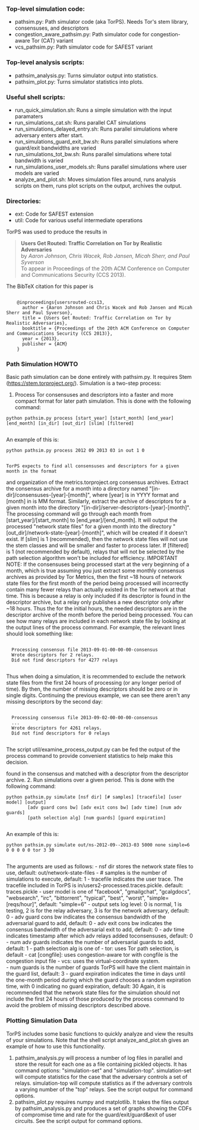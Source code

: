 ### Top-level simulation code:
- pathsim.py: Path simulator code (aka TorPS). Needs Tor's stem library, consensuses, and descriptors
- congestion_aware_pathsim.py: Path simulator code for congestion-aware Tor (CAT) variant
- vcs_pathsim.py: Path simulator code for SAFEST variant

### Top-level analysis scripts:
- pathsim_analysis.py: Turns simulator output into statistics.
- pathsim_plot.py: Turns simulator statistics into plots.

### Useful shell scripts:
- run_quick_simulation.sh: Runs a simple simulation with the input paramaters
- run_simulations_cat.sh: Runs parallel CAT simulations
- run_simulations_delayed_entry.sh: Runs parallel simulations where adversary enters after start.
- run_simulations_guard_exit_bw.sh: Runs parallel simulations where guard/exit bandwidths are varied
- run_simulations_tot_bw.sh: Runs parallel simulations where total bandwidth is varied
- run_simulations_user_models.sh: Runs parallel simulations where user models are varied
- analyze_and_plot.sh: Moves simulation files around, runs analysis scripts on them, runs plot scripts on the output, archives the output.

### Directories:
- ext: Code for SAFEST extension
- util: Code for various useful intermediate operations

TorPS was used to produce the results in
> **Users Get Routed: Traffic Correlation on Tor by Realistic Adversaries**  
> by _Aaron Johnson, Chris Wacek, Rob Jansen, Micah Sherr, and Paul Syverson_  
> To appear in Proceedings of the 20th ACM Conference on Computer and Communications Security (CCS 2013).  

The BibTeX citation for this paper is
<pre><code>
    @inproceedings{usersrouted-ccs13,
      author = {Aaron Johnson and Chris Wacek and Rob Jansen and Micah Sherr and Paul Syverson},
      title = {Users Get Routed: Traffic Correlation on Tor by Realistic Adversaries},
      booktitle = {Proceedings of the 20th ACM Conference on Computer and Communications Security (CCS 2013)},
      year = {2013},
      publisher = {ACM}
    }
</pre></code>

### Path Simulation HOWTO
Basic path simulation can be done entirely with pathsim.py. It requires Stem
(https://stem.torproject.org/). Simulation is a two-step process:
  1. Process Tor consensuses and descriptors into a faster and more compact format for
  later path simulation. This is done with the following command:
  <pre><code>python pathsim.py process [start_year] [start_month] [end_year] [end_month] [in_dir] [out_dir] [slim] [filtered]
  </pre></code>
  An example of this is:
  <pre><code>python pathsim.py process 2012 09 2013 03 in out 1 0
  </pre></code>
    TorPS expects to find all consensuses and descriptors for a given month in the format
  and organization of the metrics.torproject.org consensus archives. Extract the
  consensus archive for a month into a directory named
  "[in-dir]/consensuses-[year]-[month]", where [year] is in YYYY format and [month]
  in is MM format. Similarly, extract the archive of descriptors for a given month into
  the directory "[in-dir]/server-descriptors-[year]-[month]".
    The processing command will go through each month from [start_year]/[start_month] to
  [end_year]/[end_month]. It will output the processed "network state files" for
  a given month into the directory "[out_dir]/network-state-[year]-[month]", which will
  be created if it doesn't exist.
    If [slim] is 1 (recommended), then the network state files will not use the stem
  classes and will be smaller and faster to process later. If [filtered] is 1 (not
  recommended by default), relays that will not be selected by the path selection
  algorithm won't be included for efficiency.
    IMPORTANT NOTE: If the consensuses being processed start at the very beginning of a
  month, which is true assuming you just extract some monthly consensus archives as
  provided by Tor Metrics, then the first ~18 hours of network state files for the first
  month of the period being processed will incorrectly contain many fewer relays than
  actually existed in the Tor network at that time. This is
  because a relay is only included if its descriptor is found in the descriptor archive,
  but a relay only publishes a new descriptor only after ~18 hours. Thus the for the
  initial hours, the needed descriptors are in the descriptor archive of the month before
  the period being processed. You can see how many relays are included in each network
  state file by looking at the output lines of the process command. For example, the
  relevant lines should look something like:
  <pre><code>
  Processing consensus file 2013-09-01-00-00-00-consensus
  Wrote descriptors for 2 relays.
  Did not find descriptors for 4277 relays
  </pre></code>
  Thus when doing a simulation, it is recommended to exclude the network state files from
  the first 24 hours of processing (or any longer period of time). By then, the number
  of missing descriptors should be zero or in single digits. Continuing the previous
  example, we can see there aren't any missing descriptors by the second day:
  <pre><code>
  Processing consensus file 2013-09-02-00-00-00-consensus
  ...
  Wrote descriptors for 4261 relays.
  Did not find descriptors for 0 relays
  </pre></code>
  The script util/examine_process_output.py can be fed the output of the process command
  to provide convenient statistics to help make this decision.

  found in the consensus and matched with a descriptor from the descriptor archive.
  2. Run simulations over a given period. This is done with the following command:
  <pre><code>python pathsim.py simulate [nsf dir] [# samples] [tracefile] [user model] [output]
        [adv guard cons bw] [adv exit cons bw] [adv time] [num adv guards]
        [path selection alg] [num guards] [guard expiration]       
  </pre></code>
  An example of this is:
  <pre><code>python pathsim.py simulate out/ns-2012-09--2013-03 5000 none simple=6 0 0 0 0 0 tor 3 30
  </pre></code>
  The arguments are used as follows:
	- nsf dir stores the network state files to use, default: out/network-state-files
	- # samples is the number of simulations to execute, default: 1
	- tracefile indicates the user trace. The tracefile included in TorPS is in/users2-processed.traces.pickle. default: traces.pickle
	- user model is one of "facebook", "gmailgchat", "gcalgdocs", "websearch", "irc",
	  "bittorrent", "typical", "best", "worst", "simple=[reqs/hour]", default: "simple=6"
	- output sets log level: 0 is normal, 1 is testing, 2 is for the relay adversary, 3 is
	  for the network adversary, default: 0
	- adv guard cons bw indicates the consensus bandwidth of the adversarial guard to add,
	  default: 0
	- adv exit cons bw indicates the consensus bandwidth of the adversarial exit to add,
	  default: 0
	- adv time indicates timestamp after which adv relays added toconsensuses, default: 0
    - num adv guards indicates the number of adversarial guards to add, default: 1
    - path selection alg is one of
	    - tor: uses Tor path selection, is default
		- cat [congfile]: uses congestion-aware tor with congfile is the congestion input file
		- vcs: uses the virtual-coordinate system.        
	- num guards is the number of guards TorPS will have the client maintain in the
	    guard list, default: 3
	- guard expiration indicates the time in days until the one-month period during
	    which the guard chooses a random expiration time, with 0 indicating no guard
	    expiration, default: 30
  Again, it is recommended that the network state files for the simulation should not
  include the first 24 hours of those produced by the process command to avoid the
  problem of missing descriptors described above.
	    
### Plotting Simulation Data
TorPS includes some basic functions to quickly analyze and view the results of your
simulations. Note that the shell script analyze_and_plot.sh gives an example of how to use
this functionality.
  1. pathsim_analysis.py will process a number of log files in parallel and store the
result for each one as a file containing pickled objects. It has command options:
"simulation-set" and "simulation-top". simulation-set will compute statistics for the
case that the adversary controls a set of relays. simulation-top will compute statistics
as if the adversary controls a varying number of the "top" relays. See the script output
for command options.
  2. pathsim_plot.py requires numpy and matplotlib. It takes the files output by
pathsim_analysis.py and produces a set of graphs showing the CDFs of
compromise time and rate for the guard/exit/guard&exit of user circuits. See the script
output for command options.